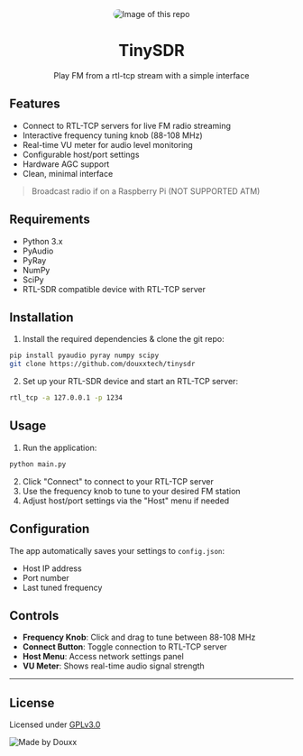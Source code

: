 <div align="center">
    <img
      alt="Image of this repo"
      src="https://togp.xyz?owner=douxxtech&repo=tinysdr"
      type="image/svg+xml"
      style="border-radius: 20px; overflow: hidden;"
    />
    <h1 align="center">TinySDR</h1>
    <p>Play FM from a rtl-tcp stream with a simple interface</p>
</div>

## Features

- Connect to RTL-TCP servers for live FM radio streaming
- Interactive frequency tuning knob (88-108 MHz)
- Real-time VU meter for audio level monitoring
- Configurable host/port settings
- Hardware AGC support
- Clean, minimal interface
> Broadcast radio if on a Raspberry Pi (NOT SUPPORTED ATM)

## Requirements

- Python 3.x
- PyAudio
- PyRay
- NumPy
- SciPy
- RTL-SDR compatible device with RTL-TCP server

## Installation

1. Install the required dependencies & clone the git repo:
```bash
pip install pyaudio pyray numpy scipy
git clone https://github.com/douxxtech/tinysdr
```

2. Set up your RTL-SDR device and start an RTL-TCP server:
```bash
rtl_tcp -a 127.0.0.1 -p 1234
```

## Usage

1. Run the application:
```bash
python main.py
```

2. Click "Connect" to connect to your RTL-TCP server
3. Use the frequency knob to tune to your desired FM station
4. Adjust host/port settings via the "Host" menu if needed

## Configuration

The app automatically saves your settings to `config.json`:
- Host IP address
- Port number  
- Last tuned frequency

## Controls

- **Frequency Knob**: Click and drag to tune between 88-108 MHz
- **Connect Button**: Toggle connection to RTL-TCP server
- **Host Menu**: Access network settings panel
- **VU Meter**: Shows real-time audio signal strength

---

## License
Licensed under [GPLv3.0](LICENSE)

![Made by Douxx](https://madeby.douxx.tech)
